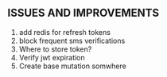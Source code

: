 ## ISSUES AND IMPROVEMENTS
1. add redis for refresh tokens
2. block frequent sms verifications
3. Where to store token?
4. Verify jwt expiration
5. Create base mutation somwhere